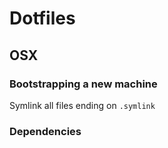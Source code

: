 # Dotfiles

## OSX

### Bootstrapping a new machine

Symlink all files ending on `.symlink`

### Dependencies
